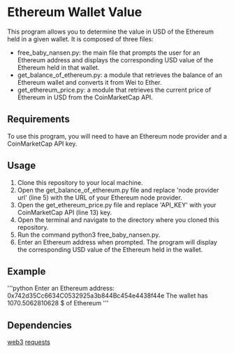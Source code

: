 # Ethereum Wallet Value
This program allows you to determine the value in USD of the Ethereum held in a given wallet. It is composed of three files:

* free_baby_nansen.py: the main file that prompts the user for an Ethereum address and displays the corresponding USD value of the Ethereum held in that wallet.
* get_balance_of_ethereum.py: a module that retrieves the balance of an Ethereum wallet and converts it from Wei to Ether.
* get_ethereum_price.py: a module that retrieves the current price of Ethereum in USD from the CoinMarketCap API.

## Requirements
To use this program, you will need to have an Ethereum node provider and a CoinMarketCap API key.

## Usage
1. Clone this repository to your local machine.
2. Open the get_balance_of_ethereum.py file and replace 'node provider url' (line 5) with the URL of your Ethereum node provider.
3. Open the get_ethereum_price.py file and replace 'API_KEY' with your CoinMarketCap API (line 13) key.
4. Open the terminal and navigate to the directory where you cloned this repository.
5. Run the command python3 free_baby_nansen.py.
6. Enter an Ethereum address when prompted.
The program will display the corresponding USD value of the Ethereum held in the wallet.

## Example
'''python
Enter an Ethereum address: 0x742d35Cc6634C0532925a3b844Bc454e4438f44e
The wallet has 1070.5062810628 $ of Ethereum
'''

## Dependencies
[web3](https://web3py.readthedocs.io/en/v5/)
[requests](https://docs.python-requests.org/en/latest/)